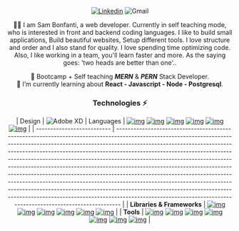 <!-- ![Banner](https://user-images.githubusercontent.com/87603425/141933741-7c8d48f4-3099-4f2e-bc52-10b49f3f42a3.png) -->
<div align="center">

[![Linkedin](https://img.shields.io/static/v1?label=%20&message=samBonfanti&color=blue&style=social&logo=linkedin)](https://www.linkedin.com/in/sambonfanti/)
![Gmail](https://img.shields.io/badge/-sammybonfanti@gmail.com-c14438?style=social&logo=Gmail&link=mailto:sammybonfanti@gmail.com)

🙋‍♂️ I am Sam Bonfanti, a web developer. Currently in self teaching mode, who is interested in front and backend coding languages. I like to build small applications, Build beautiful websites, Setup different tools. I love structure and order and I also stand for quality. I love spending time optimizing code. Also, I like working in a team, you'll learn faster and more. As the saying goes: 'two heads are better than one'..<br>

🌱 Bootcamp + Self teaching **_MERN_** & **_PERN_** Stack Developer.<br>
🔭 I’m currently learning about **React - Javascript - Node - Postgresql**.<br>

<!--   🤔 I’m looking for help with ...<br> -->
<!--   💬 Ask me about ...<br>
       📫 How to reach me: ...<br>
       😄 Pronouns: ...<br>
       ⚡ Fun fact: ...<br>
-->

### Technologies ⚡

| Design                     | ![Adobe XD](https://img.shields.io/badge/Adobe%20XD-470137?style=for-the-badge&logo=Adobe%20XD&logoColor=#FF61F6)
| Languages                  | [![img](https://img.shields.io/badge/-Go-FFFFFF?style=social&logo=html)](https://go.dev/) [![img](https://img.shields.io/badge/-Java-FFFFFF?style=social&logo=java)](https://www.java.com/en/) [![img](https://img.shields.io/badge/-Python-FFFFFF?style=social&logo=Python)](https://www.python.org/) [![img](https://img.shields.io/badge/-JavaScript-FFFFFF?style=social&logo=javascript)](https://www.javascript.com/) [![img](https://img.shields.io/badge/-TypeScript-FFFFFF?style=social&logo=typescript)](https://www.typescriptlang.org/) [![img](https://img.shields.io/badge/-MYSQL-FFFFFF?style=social&logo=mysql&color=blue)](https://www.mysql.com/)                                                                                                                                          |
| -------------------------- | ----------------------------------------------------------------------------------------------------------------------------------------------------------------------------------------------------------------------------------------------------------------------------------------------------------------------------------------------------------------------------------------------------------------------------------------------------------------------------------------------------------------------------------------------------------------------------------------------------------------------------------------------------------------------------------------------------------------------------------------------------------------------------------------------------------- |
| **Libraries & Frameworks** | [![img](https://img.shields.io/badge/-React-FFFFFF?style=social&logo=React&color=blueviolet)](https://reactjs.org/) [![img](https://img.shields.io/badge/-Bootstrap-FFFFFF?style=social&logo=bootstrap)](https://getbootstrap.com/) [![img](https://img.shields.io/badge/-TailWindCSS-FFFFFF?style=social&logo=tailwindcss)](https://tailwindcss.com/) [![img](https://img.shields.io/badge/-GraphQL-FFFFFF?style=social&logo=graphql)](https://tailwindcss.com/) [![img](https://img.shields.io/badge/-Nodejs-FFFFFF?style=social&logo=Node.js&color=brightgreen)](https://nodejs.dev/) [![img](https://img.shields.io/badge/-Express-FFFFFF?style=social&logo=Express&color=black)](https://expressjs.com/)                                                                                               |
| **Tools**                  | [![img](https://img.shields.io/badge/-Github_Pages-FFFFFF?style=social&logo=github&color=blue)](https://pages.github.com/) [![img](https://img.shields.io/badge/Docker%20-%23430098.svg?logo=docker&style=social)](https://www.docker.com/) [![img](https://img.shields.io/badge/Kubernetes%20-%23430098.svg?logo=kubernetes&style=social)](https://kubernetes.io/) [![img](https://img.shields.io/badge/Vercel%20-%23430098.svg?logo=vercel&style=social)](https://vercel.com/) [![img](https://img.shields.io/badge/Heroku%20-%23430098.svg?logo=heroku&style=social)](https://www.heroku.com/) [![img](https://img.shields.io/badge/-Git-FFFFFF?style=social&logo=git)](https://git-scm.com/) [![img](https://img.shields.io/badge/-MongoDB-FFFFFF?style=social&logo=mongodb)](https://www.mongodb.com/) |
